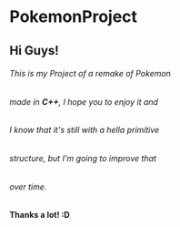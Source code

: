 # PokemonProject
## Hi Guys!
###### This is my Project of a remake of Pokemon
###### made in **C++**, I hope you to enjoy it and
###### I know that it's still with a hella primitive
###### structure, but I'm going to improve that
###### over time.
#### Thanks a lot! :D
